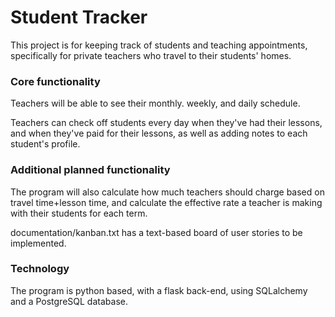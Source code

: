 # Student Tracker
This project is for keeping track of students and teaching appointments, 
specifically for private teachers who travel to their students' homes.


### Core functionality

Teachers will be able to see their monthly. weekly, and daily schedule. 

Teachers can check off students every day when they've had their lessons, 
and when they've paid for their lessons, as well as adding notes to each 
student's profile.

### Additional planned functionality

The program will also calculate how much teachers should charge based on travel 
time+lesson time, and calculate the effective rate a teacher is making with their 
students for each term.  

documentation/kanban.txt has a text-based board of user stories to be implemented.

### Technology
The program is python based, with a flask back-end, using SQLalchemy and a PostgreSQL database.
